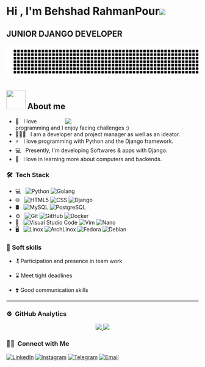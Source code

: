 <h1>Hi , I'm Behshad RahmanPour<img src="https://media.giphy.com/media/hvRJCLFzcasrR4ia7z/giphy.gif" width="35"></h1>
<h2>  JUNIOR DJANGO DEVELOPER </h2>

![gitartwork](assets/gitartwork.svg)

## <img src = "https://user-images.githubusercontent.com/63050133/156777293-72a6e681-2582-4a9d-ad92-09d1181d47c7.gif" width = 50px height = 50px>  About me

<img src="https://raw.githubusercontent.com/MicaelliMedeiros/micaellimedeiros/master/image/computer-illustration.png" min-width="380px" max-width="400px" width="350px" align="right">

- 🚀 &nbsp; I love programming and I enjoy facing challenges :)
- 👨🏻‍💻 &nbsp; I am a developer and project manager as well as an ideator.
- ⚡ &nbsp; I love programming with Python and the Django framework.
- 💻 &nbsp; Presently, I'm developing Softwares & apps with Django.
- 🌱 &nbsp; i love in learning more about computers and backends.

<h3> 🛠 &nbsp;Tech Stack</h3>

- 💻 &nbsp;
  ![Python](https://img.shields.io/badge/-Python-333333?style=flat&logo=python)
  ![Golang](https://img.shields.io/badge/-Golang-333333?style=flat&logo=go)
- 🌐 &nbsp;
  ![HTML5](https://img.shields.io/badge/-HTML5-333333?style=flat&logo=HTML5)
  ![CSS](https://img.shields.io/badge/-CSS-333333?style=flat&logo=CSS3&logoColor=1572B6)
  ![Django](https://img.shields.io/badge/-django-333333?style=flat&logo=django)
- 🛢 &nbsp;
  ![MySQL](https://img.shields.io/badge/-MySQL-333333?style=flat&logo=mysql)
  ![PostgreSQL](https://img.shields.io/badge/-PostgreSQL-333333?style=flat&logo=postgresql)
- ⚙️ &nbsp;
  ![Git](https://img.shields.io/badge/-Git-333333?style=flat&logo=git)
  ![GitHub](https://img.shields.io/badge/-GitHub-333333?style=flat&logo=github)
  ![Docker](https://img.shields.io/badge/-Docker-333333?style=flat&logo=docker)
- 🔧 &nbsp;
  ![Visual Studio Code](https://img.shields.io/badge/-Visual%20Studio%20Code-333333?style=flat&logo=visual-studio-code&logoColor=007ACC)
  ![Vim](https://img.shields.io/badge/VIM-333333?style=flat&logo=vim)
  ![Nano](https://img.shields.io/badge/nano-333333?style=flat&logo=nano)
- 🖥 &nbsp;
  ![Linox](https://img.shields.io/badge/-Linux-333333?style=flat&logo=linux)
  ![ArchLinox](https://img.shields.io/badge/-ArchLinux-333333?style=flat&logo=Archlinux)
  ![Fedora](https://img.shields.io/badge/-Fedora-333333?style=flat&logo=fedora)
  ![Debian](https://img.shields.io/badge/-Debian-333333?style=flat&logo=debian)


### 👔 Soft skills

- 🏌️ Participation and presence in team work

- ⌛️ Meet tight deadlines 

- ❣️ Good communication skills 

<hr>

### ⚙️ &nbsp;GitHub Analytics

<p align="center">
    <a href="https://github.com/behshadrhp">
    <img height="180em" src="https://github-readme-stats-eight-theta.vercel.app/api?username=behshadrhp&&theme=radical&show_icons=true&count_private=true&include_all_commits=true"/>
    <img height="180em" src="https://github-readme-stats-eight-theta.vercel.app/api/top-langs/?username=behshadrhp&theme=radical&layout=compact"/>
    </a>
</p>


<h3> 🤝🏻 &nbsp;Connect with Me </h3>
<a href="https://www.linkedin.com/in/behshadrhp/"><img alt="LinkedIn" src="https://img.shields.io/badge/LinkedIn-0077B5?style=for-the-badge&logo=linkedin&logoColor=white"></a>
<a href="https://www.instagram.com/behshadrhp"><img alt="Instagram" src="https://img.shields.io/badge/Instagram-431c36?style=for-the-badge&logo=instagram&logoColor=blue"></a>
<a href="https://t.me/MrPyCode"><img alt="Telegram" src="https://img.shields.io/badge/telegram-fff?style=for-the-badge&logo=telegram&logoColor=blue"></a>
<a href="behshad.rahmanpour@gmail.com"><img alt="Email" src="https://img.shields.io/badge/Gmail-D14836?style=for-the-badge&logo=gmail&logoColor=white"></a>

